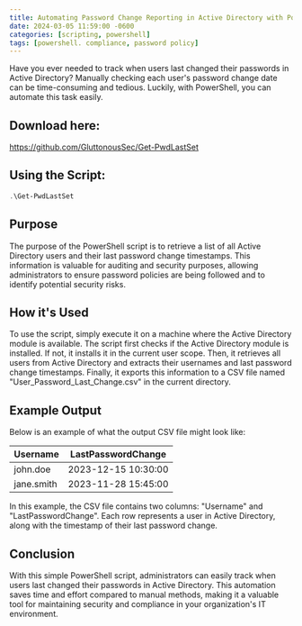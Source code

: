 ```yaml
---
title: Automating Password Change Reporting in Active Directory with PowerShell
date: 2024-03-05 11:59:00 -0600
categories: [scripting, powershell]
tags: [powershell. compliance, password policy]
---
```


Have you ever needed to track when users last changed their passwords in Active Directory? Manually checking each user's password change date can be time-consuming and tedious. Luckily, with PowerShell, you can automate this task easily.

## Download here:
https://github.com/GluttonousSec/Get-PwdLastSet

## Using the Script:
```powershell
.\Get-PwdLastSet
```

## Purpose
The purpose of the PowerShell script is to retrieve a list of all Active Directory users and their last password change timestamps. This information is valuable for auditing and security purposes, allowing administrators to ensure password policies are being followed and to identify potential security risks.

## How it's Used
To use the script, simply execute it on a machine where the Active Directory module is available. The script first checks if the Active Directory module is installed. If not, it installs it in the current user scope. Then, it retrieves all users from Active Directory and extracts their usernames and last password change timestamps. Finally, it exports this information to a CSV file named "User_Password_Last_Change.csv" in the current directory.

## Example Output
Below is an example of what the output CSV file might look like:

|Username    | LastPasswordChange |
|------------|--------------------|
|john.doe    |2023-12-15 10:30:00 |
|jane.smith  |2023-11-28 15:45:00 |


In this example, the CSV file contains two columns: "Username" and "LastPasswordChange". Each row represents a user in Active Directory, along with the timestamp of their last password change.

## Conclusion
With this simple PowerShell script, administrators can easily track when users last changed their passwords in Active Directory. This automation saves time and effort compared to manual methods, making it a valuable tool for maintaining security and compliance in your organization's IT environment.
